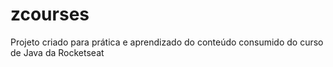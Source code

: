 # zcourses
Projeto criado para prática e aprendizado do conteúdo consumido do curso de Java da Rocketseat
